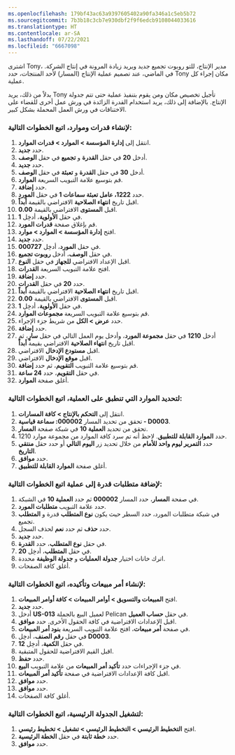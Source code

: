 ```yaml
---
ms.openlocfilehash: 179bf43ac63a9397605402a90fa346a1c5eb5b72
ms.sourcegitcommit: 7b3b18c3cb7e930dbf2f9f6edcb9108044033616
ms.translationtype: HT
ms.contentlocale: ar-SA
ms.lasthandoff: 07/22/2021
ms.locfileid: "6667098"
---
```

اشترى Tony، مدير الإنتاج، للتو روبوت تجميع جديد ويريد زيادة المرونة في إنتاج الشركة. في الماضي، عند تصميم عملية الإنتاج (المسار) لأحد المنتجات، حدد Tony مكان إجراء كل عملية. 

بدلاً من ذلك، يريد Tony تأجيل تخصيص مكان ومن يقوم بتنفيذ عملية حتى تتم جدولة الإنتاج. بالإضافة إلى ذلك، يريد استخدام القدرة الزائدة في ورش عمل أخرى للقضاء على الاختناقات في ورش العمل المحملة بشكل كبير.

### <a name="to-create-capabilities-and-resources-follow-these-steps"></a>لإنشاء قدرات وموارد، اتبع الخطوات التالية:

1.  انتقل إلى **إدارة المؤسسة > الموارد > قدرات الموارد**.
2.  حدد **جديد‏‎**.
3.  أدخل **20** في حقل **القدرة** و **تجميع** في حقل **الوصف**.
4.  حدد **جديد‏‎**.
5.  أدخل **30** في حقل **القدرة** و **تعبئة** في حقل **الوصف**.
6.  قم بتوسيع علامة التبويب السريعة **الموارد**.
7.  حدد **إضافة**.
8.  حدد **1222، عامل تعبئة سماعات 1** في حقل **المورد**.
9.  اقبل تاريخ **انتهاء الصلاحية** الافتراضي بالقيمة **أبداً**.
10. اقبل **المستوى** الافتراضي بالقيمة **0.00**.
11. في حقل **الأولوية**، أدخِل **1**.
12. قم بإغلاق صفحة **قدرات المورد**.
13. افتح **إدارة المؤسسة > الموارد > موارد**.
14. حدد **جديد‏‎**.
15. في حقل **المورد**، أدخِل **000727**.
16. في حقل **الوصف**، أدخل **روبوت تجميع**.
17. اقبل الإعداد الافتراضي **للجهاز** في حقل **النوع**.
18. افتح علامة التبويب السريعة **القدرات**.
19. حدد **إضافة**.
20. حدد **20** في حقل **القدرات**.
21. اقبل تاريخ **انتهاء الصلاحية** الافتراضي بالقيمة **أبداً**.
22. اقبل **المستوى** الافتراضي بالقيمة **0.00**.
23. في حقل **الأولوية**، أدخِل **1**.
24. قم بتوسيع علامة التبويب السريعة **مجموعات الموارد**.
25. حدد **عرض > الكل** من شريط جزء الإجراء.
26. حدد **إضافة**.
27. أدخل **1210** في حقل **مجموعة المورد**، وأدخل يوم العمل التالي في حقل **سارٍ**، ثم اقبل تاريخ **انتهاء الصلاحية** الافتراضي بقيمة **أبداً**.
28. اقبل **مستودع الإدخال** الافتراضي.
29. اقبل **موقع الإدخال** الافتراضي.
30. قم بتوسيع علامة التبويب **التقويم**، ثم حدد **إضافة**.
31. في حقل **التقويم**، حدد **24 ساعة**.
32. أغلق صفحة **الموارد**.

### <a name="to-identify-resources-that-are-applicable-for-the-operation-follow-these-steps"></a>لتحديد الموارد التي تنطبق على العملية، اتبع الخطوات التالية:

1.  انتقل إلى **التحكم بالإنتاج > كافة المسارات**.
2.  تحقق من تحديد المسار **000002: سماعة قياسية - D0003**.
3.  تحقق من تحديد **العملية 10** في شبكة صفحة **المسار**.
4.  حدد **الموارد القابلة للتطبيق**. لاحظ أنه تم سرد كافة الموارد من مجموعة موارد 1210.
6.  حدد **التمرير ليوم واحد للأمام** من خلال تحديد زر **اليوم التالي** أو حدد حقل **منتقي التاريخ**.
7.  حدد **موافق**.
8.  أغلق صفحة **الموارد القابلة للتطبيق**.

### <a name="to-add-requirements-for-a-capability-to-an-operation-follow-these-steps"></a>لإضافة متطلبات قدرة إلى عملية اتبع الخطوات التالية:

1.  في صفحة **المسار**، حدد المسار **000002** ثم حدد **العملية 10** في الشبكة.
2.  حدد علامة التبويب **متطلبات المورد**.
3.  في شبكة متطلبات المورد، حدد السطر حيث يكون **نوع المتطلب** قدرة و **المتطلب** تجميع.
4.  حدد **حذف** ثم حدد **نعم** لحذف السجل.
5.  حدد **جديد‏‎**.
6.  في حقل **نوع المتطلب**، حدد **القدرة**.
7.  في حقل **المتطلب**، أدخِل **20**.
8.  اترك خانات اختيار **جدولة العمليات** و **جدولة الوظيفة** محددة.
9.  أغلق كافة الصفحات.

### <a name="to-create-and-confirm-a-sales-order-follow-these-steps"></a>لإنشاء أمر مبيعات وتأكيده، اتبع الخطوات التالية:

1.  افتح **المبيعات والتسويق > أوامر المبيعات > كافة أوامر المبيعات**.
2.  حدد **جديد‏‎**.
3.  أدخل **US-013** لعميل البيع بالجملة Pelican في حقل **حساب العميل**.
4.  اقبل الإعدادات الافتراضية في كافة الحقول الأخرى. حدد **موافق**.
5.  في صفحة **أمر مبيعات**، افتح علامة التبويب السريعة **بنود أمر المبيعات**.
6.  في حقل **رقم الصنف**، أدخِل **D0003**.
7.  في حقل **الكمية**، أدخِل **12**.
8.  اقبل القيم الافتراضية للحقول المتبقية.
9.  حدد **حفظ**.
10. في جزء الإجراءات حدد **تأكيد أمر المبيعات** من علامة التبويب **البيع**.
11. اقبل كافة الإعدادات الافتراضية في صفحة **تأكيد أمر المبيعات**.
12. حدد **موافق**.
13. حدد **موافق**.
14. أغلق كافة الصفحات.

### <a name="to-run-master-scheduling-follow-these-steps"></a>لتشغيل الجدولة الرئيسية، اتبع الخطوات التالية:

1.  افتح **التخطيط الرئيسي > التخطيط الرئيسي > تشغيل > تخطيط رئيسي**.
2.  حدد **خطة ثابتة** في حقل **الخطة الرئيسية**.
3.  حدد **موافق**.
